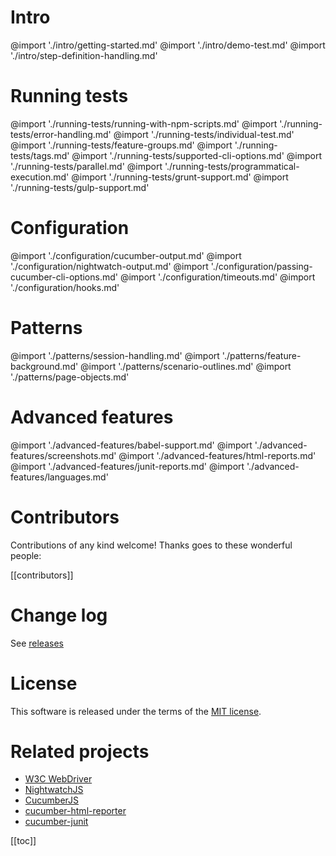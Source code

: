 # Intro

@import './intro/getting-started.md'
@import './intro/demo-test.md'
@import './intro/step-definition-handling.md'

# Running tests

@import './running-tests/running-with-npm-scripts.md'
@import './running-tests/error-handling.md'
@import './running-tests/individual-test.md'
@import './running-tests/feature-groups.md'
@import './running-tests/tags.md'
@import './running-tests/supported-cli-options.md'
@import './running-tests/parallel.md'
@import './running-tests/programmatical-execution.md'
@import './running-tests/grunt-support.md'
@import './running-tests/gulp-support.md'

# Configuration

@import './configuration/cucumber-output.md'
@import './configuration/nightwatch-output.md'
@import './configuration/passing-cucumber-cli-options.md'
@import './configuration/timeouts.md'
@import './configuration/hooks.md'

# Patterns

@import './patterns/session-handling.md'
@import './patterns/feature-background.md'
@import './patterns/scenario-outlines.md'
@import './patterns/page-objects.md'

# Advanced features

@import './advanced-features/babel-support.md'
@import './advanced-features/screenshots.md'
@import './advanced-features/html-reports.md'
@import './advanced-features/junit-reports.md'
@import './advanced-features/languages.md'

# Contributors

Contributions of any kind welcome! Thanks goes to these wonderful people:

[[contributors]]

# Change log

See [releases](https://github.com/mucsi96/nightwatch-cucumber/releases)

# License

This software is released under the terms of the
[MIT license](https://github.com/mucsi96/nightwatch-cucumber/blob/master/LICENSE).

# Related projects

* [W3C WebDriver](https://github.com/mucsi96/w3c-webdriver)
* [NightwatchJS](https://github.com/nightwatchjs/nightwatch)
* [CucumberJS](https://github.com/cucumber/cucumber-js)
* [cucumber-html-reporter](https://github.com/gkushang/cucumber-html-reporter)
* [cucumber-junit](https://github.com/stjohnjohnson/cucumber-junit)

[[toc]]
